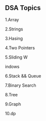 ## DSA Topics

1.Array

2.Strings




3.Hasing

4.Two Pointers


























































5.Sliding W

indows








6.Stack && Queue




7.Binary Search

8.Tree

9.Graph

10.dp
